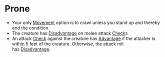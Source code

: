 # Prone

- Your only [Movement](Game%20Structure/Movement.md) option is to crawl unless you stand up and thereby end the condition.
- The creature has [Disadvantage](Conditions/Disadvantage.md) on melee attack [Check](Game%20Structure/Check.md)s
- An attack [Check](Game%20Structure/Check.md) against the creature has [Advantage](Conditions/Advantage.md) if the attacker is within 5 feet of the creature. Otherwise, the attack roll has [Disadvantage](Conditions/Disadvantage.md).